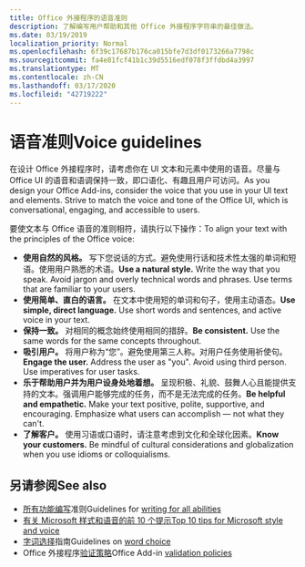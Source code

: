 ```yaml
---
title: Office 外接程序的语音准则
description: 了解编写用户帮助和其他 Office 外接程序字符串的最佳做法。
ms.date: 03/19/2019
localization_priority: Normal
ms.openlocfilehash: 6f39c17687b176ca015bfe7d3df0173266a7798c
ms.sourcegitcommit: fa4e81fcf41b1c39d5516edf078f3ffdbd4a3997
ms.translationtype: MT
ms.contentlocale: zh-CN
ms.lasthandoff: 03/17/2020
ms.locfileid: "42719222"
---
```

# <a name="voice-guidelines"></a><span data-ttu-id="fcc7d-103">语音准则</span><span class="sxs-lookup"><span data-stu-id="fcc7d-103">Voice guidelines</span></span>

<span data-ttu-id="fcc7d-p101">在设计 Office 外接程序时，请考虑你在 UI 文本和元素中使用的语音。尽量与 Office UI 的语音和语调保持一致，即口语化、有趣且用户可访问。</span><span class="sxs-lookup"><span data-stu-id="fcc7d-p101">As you design your Office Add-ins, consider the voice that you use in your UI text and elements. Strive to match the voice and tone of the Office UI, which is conversational, engaging, and accessible to users.</span></span> 

<span data-ttu-id="fcc7d-106">要使文本与 Office 语音的准则相符，请执行以下操作：</span><span class="sxs-lookup"><span data-stu-id="fcc7d-106">To align your text with the principles of the Office voice:</span></span>

- <span data-ttu-id="fcc7d-p102">**使用自然的风格。** 写下您说话的方式。避免使用行话和技术性太强的单词和短语。使用用户熟悉的术语。</span><span class="sxs-lookup"><span data-stu-id="fcc7d-p102">**Use a natural style.** Write the way that you speak. Avoid jargon and overly technical words and phrases. Use terms that are familiar to your users.</span></span>
- <span data-ttu-id="fcc7d-p103">**使用简单、直白的语言。** 在文本中使用短的单词和句子，使用主动语态。</span><span class="sxs-lookup"><span data-stu-id="fcc7d-p103">**Use simple, direct language.** Use short words and sentences, and active voice in your text.</span></span>
- <span data-ttu-id="fcc7d-p104">**保持一致。** 对相同的概念始终使用相同的措辞。</span><span class="sxs-lookup"><span data-stu-id="fcc7d-p104">**Be consistent.** Use the same words for the same concepts throughout.</span></span>
- <span data-ttu-id="fcc7d-p105">**吸引用户。** 将用户称为“您”。避免使用第三人称。对用户任务使用祈使句。</span><span class="sxs-lookup"><span data-stu-id="fcc7d-p105">**Engage the user.** Address the user as "you". Avoid using third person. Use imperatives for user tasks.</span></span>
- <span data-ttu-id="fcc7d-p106">**乐于帮助用户并为用户设身处地着想。** 呈现积极、礼貌、鼓舞人心且能提供支持的文本。强调用户能够完成的任务，而不是无法完成的任务。</span><span class="sxs-lookup"><span data-stu-id="fcc7d-p106">**Be helpful and empathetic.** Make your text positive, polite, supportive, and encouraging. Emphasize what users can accomplish ― not what they can't.</span></span>
- <span data-ttu-id="fcc7d-p107">**了解客户。** 使用习语或口语时，请注意考虑到文化和全球化因素。</span><span class="sxs-lookup"><span data-stu-id="fcc7d-p107">**Know your customers.** Be mindful of cultural considerations and globalization when you use idioms or colloquialisms.</span></span>

## <a name="see-also"></a><span data-ttu-id="fcc7d-124">另请参阅</span><span class="sxs-lookup"><span data-stu-id="fcc7d-124">See also</span></span>

- <span data-ttu-id="fcc7d-125">[所有功能编写](/style-guide/accessibility/writing-all-abilities)准则</span><span class="sxs-lookup"><span data-stu-id="fcc7d-125">Guidelines for [writing for all abilities](/style-guide/accessibility/writing-all-abilities)</span></span>
- [<span data-ttu-id="fcc7d-126">有关 Microsoft 样式和语音的前 10 个提示</span><span class="sxs-lookup"><span data-stu-id="fcc7d-126">Top 10 tips for Microsoft style and voice</span></span>](/style-guide/top-10-tips-style-voice)
- <span data-ttu-id="fcc7d-127">[字词选择](/style-guide/word-choice/)指南</span><span class="sxs-lookup"><span data-stu-id="fcc7d-127">Guidelines on [word choice](/style-guide/word-choice/)</span></span>
- <span data-ttu-id="fcc7d-128">Office 外接程序[验证策略](/office/dev/store/validation-policies)</span><span class="sxs-lookup"><span data-stu-id="fcc7d-128">Office Add-in [validation policies](/office/dev/store/validation-policies)</span></span>
